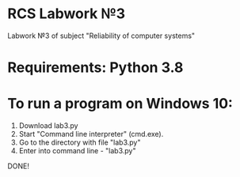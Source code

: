 # RCS Labwork №3
Labwork №3 of subject "Reliability of computer systems"

# Requirements: Python 3.8

# To run a program on Windows 10:
1. Download lab3.py
2. Start "Command line interpreter" (cmd.exe).
3. Go to the directory with file "lab3.py"
4. Enter into command line - "lab3.py"

DONE!

